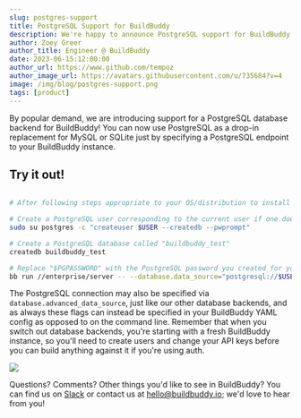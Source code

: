 ```yaml
---
slug: postgres-support
title: PostgreSQL Support for BuildBuddy
description: We're happy to announce PostgreSQL support for BuildBuddy.
author: Zoey Greer
author_title: Engineer @ BuildBuddy
date: 2023-06-15:12:00:00
author_url: https://www.github.com/tempoz
author_image_url: https://avatars.githubusercontent.com/u/735684?v=4
image: /img/blog/postgres-support.png
tags: [product]
---
```


By popular demand, we are introducing support for a PostgreSQL database backend for BuildBuddy! You can now use PostgreSQL as a drop-in replacement for MySQL or SQLite just by specifying a PostgreSQL endpoint to your BuildBuddy instance.

## Try it out!

```bash

# After following steps appropriate to your OS/distribution to install PostgreSQL:

# Create a PostgreSQL user corresponding to the current user if one does not already exist
sudo su postgres -c "createuser $USER --createdb --pwprompt"

# Create a PostgreSQL database called "buildbuddy_test"
createdb buildbuddy_test

# Replace "$PGPASSWORD" with the PostgreSQL password you created for your user
bb run //enterprise/server -- --database.data_source="postgresql://$USER:$PGPASSWORD@localhost/buildbuddy_test?sslmode=disable"
```

The PostgreSQL connection may also be specified via `database.advanced_data_source`, just like our other database backends, and as always these flags can instead be specified in your BuildBuddy YAML config as opposed to on the command line. Remember that when you switch out database backends, you're starting with a fresh BuildBuddy instance, so you'll need to create users and change your API keys before you can build anything against it if you're using auth.

![](/img/blog/postgres-support.png)

Questions? Comments? Other things you'd like to see in BuildBuddy? You can find us on [Slack](https://slack.buildbuddy.io/) or contact us at [hello@buildbuddy.io](mailto:hello@buildbuddy.io); we'd love to hear from you!
